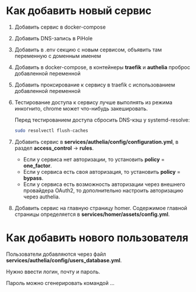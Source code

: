 # Как добавить новый сервис

1. Добавить сервис в docker-compose
2. Добавить DNS-запись в PiHole
3. Добавить в .env секцию с новым сервисом, объявить там переменную с доменным именем
4. Добавить в docker-compose, в контейнеры **traefik** и **authelia** проброс добавленной
   переменной
5. Добавить проксирование к сервису в traefik с использованием добавленной переменной
6. Тестирование доступа к сервису лучше выполнять из режима инкогнито, chrome может что-нибудь
   закешировать.

   Перед тестированием доступа сбросить DNS-кэш у systemd-resolve:

   ```bash
   sudo resolvectl flush-caches
   ```

7. Добавить сервис в **services/authelia/config/configuration.yml**, в раздел
   **access_control** -> **rules**.

   - Если у сервиса нет авторизации, то установить **policy** = **one_factor**.
   - Если у сервиса есть своя авторизация, то установить **policy** = **bypass**.
   - Если у сервиса есть возможность авторизации через внешнего провайдера OAuth2, то
     дополнительно настроить авторизацию через authelia.

8. Добавить сервис на главную страницу homer. Содержимое главной страницы определяется в
   **services/homer/assets/config.yml**.


# Как добавить нового пользователя

Пользователи добавляются через файл **services/authelia/config/users_database.yml**.

Нужно ввести логин, почту и пароль.

Пароль можно сгенерировать командой ...
